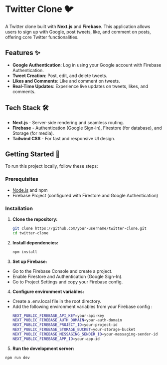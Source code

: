 # Twitter Clone 🐦

A Twitter clone built with **Next.js** and **Firebase**. This application allows users to sign up with Google, post tweets, like, and comment on posts, offering core Twitter functionalities.

## Features ✨

- **Google Authentication**: Log in using your Google account with Firebase Authentication.
- **Tweet Creation**: Post, edit, and delete tweets.
- **Likes and Comments**: Like and comment on tweets.
- **Real-Time Updates**: Experience live updates on tweets, likes, and comments.

## Tech Stack 🛠️

- **Next.js** - Server-side rendering and seamless routing.
- **Firebase** - Authentication (Google Sign-In), Firestore (for database), and Storage (for media).
- **Tailwind CSS** - For fast and responsive UI design.

## Getting Started 🚀

To run this project locally, follow these steps:

### Prerequisites

- [Node.js](https://nodejs.org/) and npm
- Firebase Project (configured with Firestore and Google Authentication)

### Installation

1. **Clone the repository:**
   ```bash
   git clone https://github.com/your-username/twitter-clone.git
   cd twitter-clone

2. **Install dependencies:**
    ```bash
    npm install

3. **Set up Firebase:**

- Go to the Firebase Console and create a project.
- Enable Firestore and Authentication (Google Sign-In).
- Go to Project Settings and copy your Firebase config.

4. **Configure environment variables:**

- Create a .env.local file in the root directory.
- Add the following environment variables from your Firebase config :
  ```bash
  NEXT_PUBLIC_FIREBASE_API_KEY=your-api-key
  NEXT_PUBLIC_FIREBASE_AUTH_DOMAIN=your-auth-domain
  NEXT_PUBLIC_FIREBASE_PROJECT_ID=your-project-id
  NEXT_PUBLIC_FIREBASE_STORAGE_BUCKET=your-storage-bucket
  NEXT_PUBLIC_FIREBASE_MESSAGING_SENDER_ID=your-messaging-sender-id
  NEXT_PUBLIC_FIREBASE_APP_ID=your-app-id

5. **Run the development server:**
  ```bash
  npm run dev
  ```







